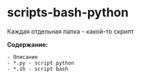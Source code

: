 # scripts-bash-python

Каждая отдельная папка - какой-то скрипт

**Содержание:**
```    
- Описание
- *.py - script python
- *.sh - script bash
```
